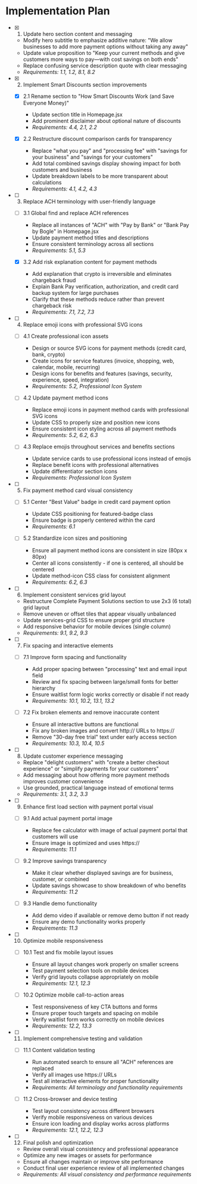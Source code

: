 # Implementation Plan

- [x] 1. Update hero section content and messaging
  - Modify hero subtitle to emphasize additive nature: "We allow businesses to add more payment options without taking any away"
  - Update value proposition to "Keep your current methods and give customers more ways to pay—with cost savings on both ends"
  - Replace confusing service description quote with clear messaging
  - _Requirements: 1.1, 1.2, 8.1, 8.2_

- [x] 2. Implement Smart Discounts section improvements
  - [x] 2.1 Rename section to "How Smart Discounts Work (and Save Everyone Money)"
    - Update section title in Homepage.jsx
    - Add prominent disclaimer about optional nature of discounts
    - _Requirements: 4.4, 2.1, 2.2_

  - [x] 2.2 Restructure discount comparison cards for transparency
    - Replace "what you pay" and "processing fee" with "savings for your business" and "savings for your customers"
    - Add total combined savings display showing impact for both customers and business
    - Update breakdown labels to be more transparent about calculations
    - _Requirements: 4.1, 4.2, 4.3_

- [ ] 3. Replace ACH terminology with user-friendly language
  - [ ] 3.1 Global find and replace ACH references
    - Replace all instances of "ACH" with "Pay by Bank" or "Bank Pay by Bogle" in Homepage.jsx
    - Update payment method titles and descriptions
    - Ensure consistent terminology across all sections
    - _Requirements: 5.1, 5.3_

  - [x] 3.2 Add risk explanation content for payment methods
    - Add explanation that crypto is irreversible and eliminates chargeback fraud
    - Explain Bank Pay verification, authorization, and credit card backup system for large purchases
    - Clarify that these methods reduce rather than prevent chargeback risk
    - _Requirements: 7.1, 7.2, 7.3_

- [ ] 4. Replace emoji icons with professional SVG icons
  - [ ] 4.1 Create professional icon assets
    - Design or source SVG icons for payment methods (credit card, bank, crypto)
    - Create icons for service features (invoice, shopping, web, calendar, mobile, recurring)
    - Design icons for benefits and features (savings, security, experience, speed, integration)
    - _Requirements: 5.2, Professional Icon System_

  - [ ] 4.2 Update payment method icons
    - Replace emoji icons in payment method cards with professional SVG icons
    - Update CSS to properly size and position new icons
    - Ensure consistent icon styling across all payment methods
    - _Requirements: 5.2, 6.2, 6.3_

  - [ ] 4.3 Replace emojis throughout services and benefits sections
    - Update service cards to use professional icons instead of emojis
    - Replace benefit icons with professional alternatives
    - Update differentiator section icons
    - _Requirements: Professional Icon System_

- [ ] 5. Fix payment method card visual consistency
  - [ ] 5.1 Center "Best Value" badge in credit card payment option
    - Update CSS positioning for featured-badge class
    - Ensure badge is properly centered within the card
    - _Requirements: 6.1_

  - [ ] 5.2 Standardize icon sizes and positioning
    - Ensure all payment method icons are consistent in size (80px x 80px)
    - Center all icons consistently - if one is centered, all should be centered
    - Update method-icon CSS class for consistent alignment
    - _Requirements: 6.2, 6.3_

- [ ] 6. Implement consistent services grid layout
  - Restructure Complete Payment Solutions section to use 2x3 (6 total) grid layout
  - Remove uneven or offset tiles that appear visually unbalanced
  - Update services-grid CSS to ensure proper grid structure
  - Add responsive behavior for mobile devices (single column)
  - _Requirements: 9.1, 9.2, 9.3_

- [ ] 7. Fix spacing and interactive elements
  - [ ] 7.1 Improve form spacing and functionality
    - Add proper spacing between "processing" text and email input field
    - Review and fix spacing between large/small fonts for better hierarchy
    - Ensure waitlist form logic works correctly or disable if not ready
    - _Requirements: 10.1, 10.2, 13.1, 13.2_

  - [ ] 7.2 Fix broken elements and remove inaccurate content
    - Ensure all interactive buttons are functional
    - Fix any broken images and convert http:// URLs to https://
    - Remove "30-day free trial" text under early access section
    - _Requirements: 10.3, 10.4, 10.5_

- [ ] 8. Update customer experience messaging
  - Replace "delight customers" with "create a better checkout experience" or "simplify payments for your customers"
  - Add messaging about how offering more payment methods improves customer convenience
  - Use grounded, practical language instead of emotional terms
  - _Requirements: 3.1, 3.2, 3.3_

- [ ] 9. Enhance first load section with payment portal visual
  - [ ] 9.1 Add actual payment portal image
    - Replace fee calculator with image of actual payment portal that customers will use
    - Ensure image is optimized and uses https://
    - _Requirements: 11.1_

  - [ ] 9.2 Improve savings transparency
    - Make it clear whether displayed savings are for business, customer, or combined
    - Update savings showcase to show breakdown of who benefits
    - _Requirements: 11.2_

  - [ ] 9.3 Handle demo functionality
    - Add demo video if available or remove demo button if not ready
    - Ensure any demo functionality works properly
    - _Requirements: 11.3_

- [ ] 10. Optimize mobile responsiveness
  - [ ] 10.1 Test and fix mobile layout issues
    - Ensure all layout changes work properly on smaller screens
    - Test payment selection tools on mobile devices
    - Verify grid layouts collapse appropriately on mobile
    - _Requirements: 12.1, 12.3_

  - [ ] 10.2 Optimize mobile call-to-action areas
    - Test responsiveness of key CTA buttons and forms
    - Ensure proper touch targets and spacing on mobile
    - Verify waitlist form works correctly on mobile devices
    - _Requirements: 12.2, 13.3_

- [ ] 11. Implement comprehensive testing and validation
  - [ ] 11.1 Content validation testing
    - Run automated search to ensure all "ACH" references are replaced
    - Verify all images use https:// URLs
    - Test all interactive elements for proper functionality
    - _Requirements: All terminology and functionality requirements_

  - [ ] 11.2 Cross-browser and device testing
    - Test layout consistency across different browsers
    - Verify mobile responsiveness on various devices
    - Ensure icon loading and display works across platforms
    - _Requirements: 12.1, 12.2, 12.3_

- [ ] 12. Final polish and optimization
  - Review overall visual consistency and professional appearance
  - Optimize any new images or assets for performance
  - Ensure all changes maintain or improve site performance
  - Conduct final user experience review of all implemented changes
  - _Requirements: All visual consistency and performance requirements_